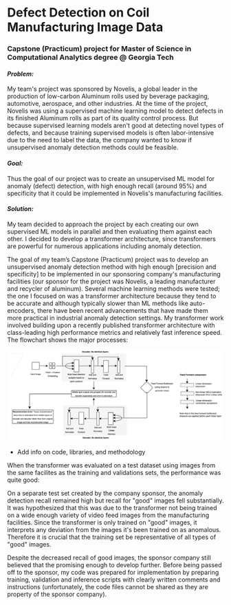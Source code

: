 # Defect Detection on Coil Manufacturing Image Data

### Capstone (Practicum) project for Master of Science in Computational Analytics degree @ Georgia Tech

  
#### *Problem:*  
My team's project was sponsored by Novelis, a global leader in the production of low-carbon Aluminum rolls used by beverage packaging, automotive, aerospace, and other industries. At the time of the project, Novelis was using a supervised machine learning model to detect defects in its finished Aluminum rolls as part of its quality control process. But because supervised learning models aren't good at detecting novel types of defects, and because training supervised models is often labor-intensive due to the need to label the data, the company wanted to know if unsupervised anomaly detection methods could be feasible. 

#### *Goal:* 
Thus the goal of our project was to create an unsupervised ML model for anomaly (defect) detection, with high enough recall (around 95%) and specificity that it could be implemented in Novelis's manufacturing facilities. 

#### *Solution:*
My team decided to approach the project by each creating our own supervised ML models in parallel and then evaluating them against each other. I decided to develop a transformer architecture, since transformers are powerful for numerous applications including anomaly detection. 

The goal of my team’s Capstone (Practicum) project was to develop an unsupervised anomaly detection method with high enough [precision and specificity] to be implemented in our sponsoring company's manufacturing facilities (our sponsor for the project was Novelis, a leading manufacturer and recycler of aluminum). Several machine learning methods were tested; the one I focused on was a transformer architecture because they tend to be accurate and although typically slower than ML methods like auto-encoders, there have been recent advancements that have made them more practical in industrial anomaly detection settings. My transformer work involved building upon a recently published transformer architecture with class-leading high performance metrics and relatively fast inference speed. The flowchart shows the major processes:

<img src="./images/transformer_figure.png" width="920" alt="A flow diagram of the transformer architecture showing the encoder, the bottleneck, and the decoder">

- Add info on code, libraries, and methodology
  
When the transformer was evaluated on a test dataset using images from the same facilites as the training and validations sets, the performance was quite good:

On a separate test set created by the company sponsor, the anomaly detection recall remained high but recall for "good" images fell substantially. It was hypothesized that this was due to the transformer not being trained on a wide enough variety of video feed images from the manufacturing facilities. Since the transformer is only trained on "good" images, it interprets any deviation from the images it's been trained on as anomalous. Therefore it is crucial that the training set be representative of all types of "good" images. 

Despite the decreased recall of good images, the sponsor company still believed that the promising enough to develop further. Before being passed off to the sponsor, my code was prepared for implementation by preparing training, validation and inference scripts with clearly written comments and instructions (unfortunately, the code files cannot be shared as they are property of the sponsor company). 
